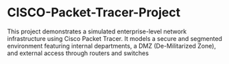 # CISCO-Packet-Tracer-Project
This project demonstrates a simulated enterprise-level network infrastructure using Cisco Packet Tracer. It models a secure and segmented environment featuring internal departments, a DMZ (De-Militarized Zone), and external access through routers and switches
